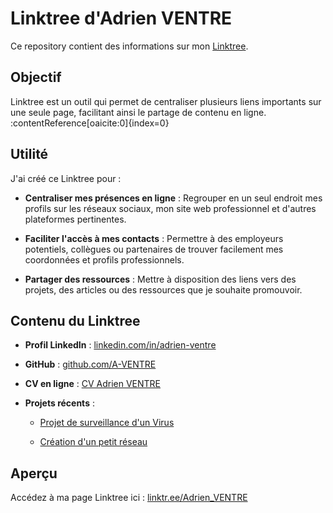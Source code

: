 # Linktree d'Adrien VENTRE

Ce repository contient des informations sur mon [Linktree](https://linktr.ee/Adrien_VENTRE).

## Objectif

Linktree est un outil qui permet de centraliser plusieurs liens importants sur une seule page, facilitant ainsi le partage de contenu en ligne. :contentReference[oaicite:0]{index=0}

## Utilité

J'ai créé ce Linktree pour :

- **Centraliser mes présences en ligne** : Regrouper en un seul endroit mes profils sur les réseaux sociaux, mon site web professionnel et d'autres plateformes pertinentes.

- **Faciliter l'accès à mes contacts** : Permettre à des employeurs potentiels, collègues ou partenaires de trouver facilement mes coordonnées et profils professionnels.

- **Partager des ressources** : Mettre à disposition des liens vers des projets, des articles ou des ressources que je souhaite promouvoir.

## Contenu du Linktree

- **Profil LinkedIn** : [linkedin.com/in/adrien-ventre](https://www.linkedin.com/in/adrien-ventre)

- **GitHub** : [github.com/A-VENTRE](https://github.com/A-VENTRE)

- **CV en ligne** : [CV Adrien VENTRE](https://github.com/A-VENTRE/CV/blob/main/CV_2024-12-14_ADRIEN_VENTRE.pdf)

- **Projets récents** :

  - [Projet de surveillance d'un Virus](https://github.com/A-VENTRE/Projet_Virus)

  - [Création d'un petit réseau](https://github.com/A-VENTRE/Projet_Reseau)

## Aperçu

Accédez à ma page Linktree ici : [linktr.ee/Adrien_VENTRE](https://linktr.ee/Adrien_VENTRE)
